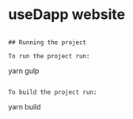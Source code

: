# useDapp website
```

## Running the project

To run the project run:

```
yarn gulp
```

To build the project run:

```
yarn build
```
